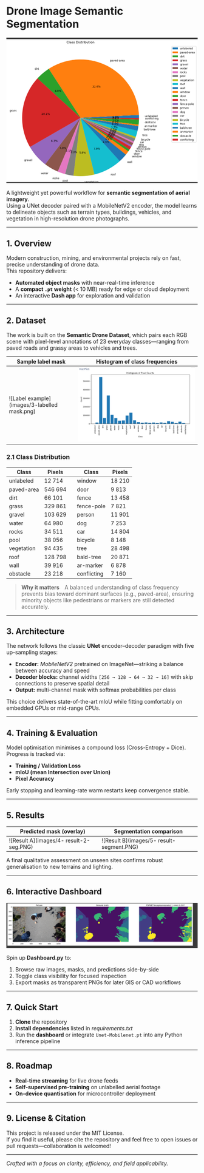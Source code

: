 # Drone Image Semantic Segmentation

![Sample drone view](images/1-image.png)

A lightweight yet powerful workflow for **semantic segmentation of aerial imagery**.  
Using a UNet decoder paired with a MobileNetV2 encoder, the model learns to delineate objects such as terrain types, buildings, vehicles, and vegetation in high-resolution drone photographs.

---

## 1. Overview

Modern construction, mining, and environmental projects rely on fast, precise understanding of drone data.  
This repository delivers:

* **Automated object masks** with near-real-time inference  
* A **compact `.pt` weight** (< 10 MB) ready for edge or cloud deployment  
* An interactive **Dash app** for exploration and validation  

---

## 2. Dataset

The work is built on the **Semantic Drone Dataset**, which pairs each RGB scene with pixel-level annotations of 23 everyday classes—ranging from paved roads and grassy areas to vehicles and trees.

| Sample label mask | Histogram of class frequencies |
|-------------------|--------------------------------|
| ![Label example](images/3-labelled mask.png) | ![Histogram](images/2-hist-drone.PNG) |

### 2.1 Class Distribution

| Class | Pixels |   | Class | Pixels |
|-------|--------|---|-------|--------|
| unlabeled | 12 714 | | window | 18 210 |
| paved-area | 546 694 | | door | 9 813 |
| dirt | 66 101 | | fence | 13 458 |
| grass | 329 861 | | fence-pole | 7 821 |
| gravel | 103 629 | | person | 11 901 |
| water | 64 980 | | dog | 7 253 |
| rocks | 34 511 | | car | 14 804 |
| pool | 38 056 | | bicycle | 8 148 |
| vegetation | 94 435 | | tree | 28 498 |
| roof | 128 798 | | bald-tree | 20 871 |
| wall | 39 916 | | ar-marker | 6 878 |
| obstacle | 23 218 | | conflicting | 7 160 |

> **Why it matters** A balanced understanding of class frequency prevents bias toward dominant surfaces (e.g., paved-area), ensuring minority objects like pedestrians or markers are still detected accurately.

---

## 3. Architecture

The network follows the classic **UNet** encoder–decoder paradigm with five up-sampling stages:

* **Encoder:** *MobileNetV2* pretrained on ImageNet—striking a balance between accuracy and speed  
* **Decoder blocks:** channel widths `[256 → 128 → 64 → 32 → 16]` with skip connections to preserve spatial detail  
* **Output:** multi-channel mask with softmax probabilities per class

This choice delivers state-of-the-art mIoU while fitting comfortably on embedded GPUs or mid-range CPUs.

---

## 4. Training & Evaluation

Model optimisation minimises a compound loss (Cross-Entropy + Dice).  
Progress is tracked via:

* **Training / Validation Loss**  
* **mIoU (mean Intersection over Union)**  
* **Pixel Accuracy**

Early stopping and learning-rate warm restarts keep convergence stable.

---

## 5. Results

| Predicted mask (overlay) | Segmentation comparison |
|--------------------------|-------------------------|
| ![Result A](images/4- result-2-seg.PNG) | ![Result B](images/5- result-segment.PNG) |

A final qualitative assessment on unseen sites confirms robust generalisation to new terrains and lighting.

---

## 6. Interactive Dashboard

![Dashboard preview](images/6-final.png)

Spin up **Dashboard.py** to:

1. Browse raw images, masks, and predictions side-by-side  
2. Toggle class visibility for focused inspection  
3. Export masks as transparent PNGs for later GIS or CAD workflows  

---

## 7. Quick Start

1. **Clone** the repository  
2. **Install dependencies** listed in *requirements.txt*  
3. Run the **dashboard** or integrate `Unet-Mobilenet.pt` into any Python inference pipeline

---

## 8. Roadmap

* **Real-time streaming** for live drone feeds  
* **Self-supervised pre-training** on unlabelled aerial footage  
* **On-device quantisation** for microcontroller deployment

---

## 9. License & Citation

This project is released under the MIT License.  
If you find it useful, please cite the repository and feel free to open issues or pull requests—collaboration is welcomed!

---

*Crafted with a focus on clarity, efficiency, and field applicability.*  

